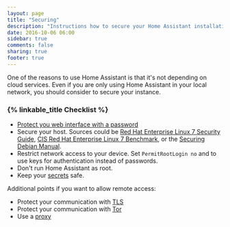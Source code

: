 ```yaml
---
layout: page
title: "Securing"
description: "Instructions how to secure your Home Assistant installation."
date: 2016-10-06 06:00
sidebar: true
comments: false
sharing: true
footer: true
---
```


One of the reasons to use Home Assistant is that it's not depending on cloud services. Even if you are only using Home Assistant in your local network, you should consider to secure your instance.

### {% linkable_title Checklist %}

- [Protect you web interface with a password](https://home-assistant.io/getting-started/basic/#password-protecting-the-web-interface)
- Secure your host. Sources could be [Red Hat Enterprise Linux 7 Security Guide](https://access.redhat.com/documentation/en-US/Red_Hat_Enterprise_Linux/7/pdf/Security_Guide/Red_Hat_Enterprise_Linux-7-Security_Guide-en-US.pdf), [CIS Red Hat Enterprise Linux 7 Benchmark](https://benchmarks.cisecurity.org/tools2/linux/CIS_Red_Hat_Enterprise_Linux_7_Benchmark_v1.0.0.pdf), or the [Securing Debian Manual](https://www.debian.org/doc/manuals/securing-debian-howto/index.en.html).
- Restrict network access to your device. Set `PermitRootLogin no` and to use keys for authentication instead of passwords.
- Don't run Home Assistant as root. 
- Keep your [secrets](/topics/secrets/) safe.

Additional points if you want to allow remote access:

- Protect your communication with [TLS](blog/2015/12/13/setup-encryption-using-lets-encrypt/)
- Protect your communication with [Tor](/cookbook/tor_configuration/)
- Use a [proxy](/cookbook/apache_configuration/)



